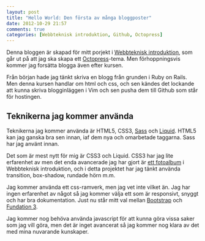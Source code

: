 ```yaml
---
layout: post
title: "Hello World: Den första av många bloggposter"
date: 2012-10-29 21:57
comments: true
categories: [Webbteknisk introduktion, Github, Octopress]
---
```


Denna bloggen är skapad för mitt porjekt i 
[Webbteknisk introduktion](https://coursepress.lnu.se/kurs/webbteknisk-introduktion/), 
som går ut på att jag ska skapa ett [Octopress](http://octopress.org/)-tema.  Men 
förhoppningsvis kommer jag forsätta blogga även efter kursen.

Från början hade jag tänkt skriva en blogg från grunden i Ruby on Rails. Men
denna kursen handlar om html och css,  och sen kändes det lockande att kunna
skriva blogginläggen i Vim och sen pusha dem till Github som står för
hostingen.


## Teknikerna jag kommer använda

Teknikerna jag kommer använda är HTML5, CSS3, [Sass](http://sass-lang.com) och 
[Liquid](http://liquidmarkup.org/). HTML5 kan jag ganska bra sen innan, iaf dem 
nya och omarbetade taggarna. Sass har jag använt innan.

Det som är mest nytt för mig är CSS3 och Liquid. CSS3 har jag lite erfarenhet
av men det enda avancerade jag har gjort är 
[ett fotoalbum](http://homepage.lnu.se/student/cn222gc/fotogalleri) i Webbteknisk
introduktion, och i detta projektet har jag tänkt använda transition,
box-shadow, rundade hörn m.m.

Jag kommer använda ett css-ramverk, men jag vet inte vilket än. Jag har ingen
erfarenhet av något så jag kommer välja ett som är responsivt, snyggt och har
bra dokumentation. Just nu står mitt val mellan 
[Bootstrap](http://twitter.github.com/bootstrap/) och 
[Fundation 3](http://foundation.zurb.com/).

Jag kommer nog behöva använda javascript för att kunna göra vissa saker som jag
vill göra, men det är inget avancerat så jag kommer nog klara av det med mina
nuvarande kunskaper.
